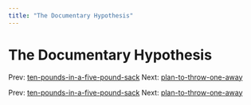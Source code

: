 ```yaml
---
title: "The Documentary Hypothesis"
---
```


# The Documentary Hypothesis

Prev: [ten-pounds-in-a-five-pound-sack](ten-pounds-in-a-five-pound-sack.md)
Next: [plan-to-throw-one-away](plan-to-throw-one-away.md)

Prev: [ten-pounds-in-a-five-pound-sack](ten-pounds-in-a-five-pound-sack.md)
Next: [plan-to-throw-one-away](plan-to-throw-one-away.md)
